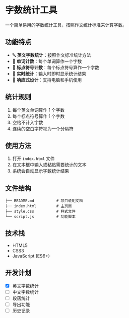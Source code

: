 # 字数统计工具

一个简单易用的字数统计工具，按照作文统计标准来计算字数。

## 功能特点

- 🔤 **英文字数统计**：按照作文标准统计方法
- 📝 **单词计数**：每个单词算作一个字数
- 🔣 **标点符号计数**：每个标点符号算作一个字数
- 🎯 **实时统计**：输入时即时显示统计结果
- 📱 **响应式设计**：支持电脑和手机使用

## 统计规则

1. 每个英文单词算作 1 个字数
2. 每个标点符号算作 1 个字数
3. 空格不计入字数
4. 连续的空白字符视为一个分隔符

## 使用方法

1. 打开 `index.html` 文件
2. 在文本框中输入或粘贴需要统计的文本
3. 系统会自动显示字数统计结果

## 文件结构

```
├── README.md          # 项目说明文档
├── index.html         # 主页面
├── style.css          # 样式文件
└── script.js          # 功能脚本
```

## 技术栈

- HTML5
- CSS3
- JavaScript (ES6+)

## 开发计划

- [x] 英文字数统计
- [ ] 中文字数统计
- [ ] 段落统计
- [ ] 导出功能
- [ ] 历史记录 